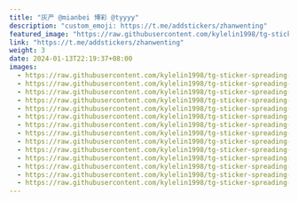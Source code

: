 ```yaml
---
title: "灰产 @mianbei 博彩 @tyyyy"
description: "custom_emoji: https://t.me/addstickers/zhanwenting"
featured_image: "https://raw.githubusercontent.com/kylelin1998/tg-sticker-spreading-worldwide-images/main/img/9cedfedd-d159-49b5-b97c-64a638269251.jpg"
link: "https://t.me/addstickers/zhanwenting"
weight: 3
date: 2024-01-13T22:19:37+08:00
images:
  - https://raw.githubusercontent.com/kylelin1998/tg-sticker-spreading-worldwide-images/main/img/9cedfedd-d159-49b5-b97c-64a638269251.jpg
  - https://raw.githubusercontent.com/kylelin1998/tg-sticker-spreading-worldwide-images/main/img/2ee2f74f-5e73-4cde-bdcb-364755301073.jpg
  - https://raw.githubusercontent.com/kylelin1998/tg-sticker-spreading-worldwide-images/main/img/58192172-26f2-475c-ae5e-01c8554a7d71.jpg
  - https://raw.githubusercontent.com/kylelin1998/tg-sticker-spreading-worldwide-images/main/img/f10228c5-c325-4962-be15-945df3a292a3.jpg
  - https://raw.githubusercontent.com/kylelin1998/tg-sticker-spreading-worldwide-images/main/img/23858707-3be3-48f9-b596-a96e81077aeb.jpg
  - https://raw.githubusercontent.com/kylelin1998/tg-sticker-spreading-worldwide-images/main/img/f0837c13-e265-4e9a-b023-f913b17b376c.jpg
  - https://raw.githubusercontent.com/kylelin1998/tg-sticker-spreading-worldwide-images/main/img/cd861c5e-8a54-4d7b-9d88-8eb66a262b97.jpg
  - https://raw.githubusercontent.com/kylelin1998/tg-sticker-spreading-worldwide-images/main/img/a3b461cc-8e9f-4938-9afb-1bd1393df4f3.jpg
  - https://raw.githubusercontent.com/kylelin1998/tg-sticker-spreading-worldwide-images/main/img/93327562-9b52-4b8e-aade-0da2afb6d811.jpg
  - https://raw.githubusercontent.com/kylelin1998/tg-sticker-spreading-worldwide-images/main/img/195254b9-5023-4fd5-8afd-6fb33b5e4dea.jpg
  - https://raw.githubusercontent.com/kylelin1998/tg-sticker-spreading-worldwide-images/main/img/81f450c6-17d3-46ab-9cfc-9a0e44572fdc.jpg
  - https://raw.githubusercontent.com/kylelin1998/tg-sticker-spreading-worldwide-images/main/img/6c8aec3c-c651-4d5c-8ed3-748ad63bbacb.jpg
  - https://raw.githubusercontent.com/kylelin1998/tg-sticker-spreading-worldwide-images/main/img/c84679a8-82cc-4657-9c6f-d3f16a7f3ba7.jpg
  - https://raw.githubusercontent.com/kylelin1998/tg-sticker-spreading-worldwide-images/main/img/98f2f35e-700c-4770-acca-c21248e168ec.jpg
---
```


